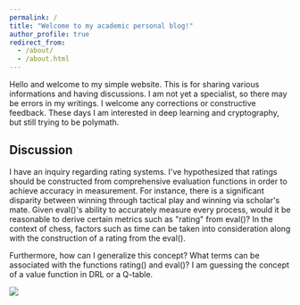 ```yaml
---
permalink: /
title: "Welcome to my academic personal blog!"
author_profile: true
redirect_from: 
  - /about/
  - /about.html
---
```


Hello and welcome to my simple website. This is for sharing various informations and having discussions. I am not yet a specialist, so there may be errors in my writings. I welcome any corrections or constructive feedback. These days I am interested in deep learning and cryptography, but still trying to be polymath.

## Discussion

I have an inquiry regarding rating systems. I've hypothesized that ratings should be constructed from comprehensive evaluation functions in order to achieve accuracy in measurement. For instance, there is a significant disparity between winning through tactical play and winning via scholar's mate. Given eval()'s ability to accurately measure every process, would it be reasonable to derive certain metrics such as "rating" from eval()? In the context of chess, factors such as time can be taken into consideration along with the construction of a rating from the eval(). 

Furthermore, how can I generalize this concept? What terms can be associated with the functions rating() and eval()? I am guessing the concept of a value function in DRL or a Q-table.

![](https://i.imgur.com/V5ChrMs.png)
